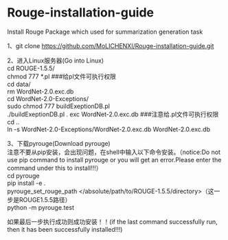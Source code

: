 # Rouge-installation-guide
Install Rouge Package which used for summarization generation task

1、git clone https://github.com/MoLICHENXI/Rouge-installation-guide.git  
  
2、进入Linux服务器(Go into Linux)  
cd ROUGE-1.5.5/  
chmod 777 *.pl    ###给pl文件可执行权限  
cd data/  
rm WordNet-2.0.exc.db  
cd WordNet-2.0-Exceptions/  
sudo chmod 777 buildExeptionDB.pl  
./buildExeptionDB.pl . exc WordNet-2.0.exc.db         ###注意给.pl文件可执行权限  
cd ..  
ln -s WordNet-2.0-Exceptions/WordNet-2.0.exc.db WordNet-2.0.exc.db  
  
3、下载pyrouge(Download pyrouge)  
注意不要从pip安装，会出现问题，在shell中输入以下命令安装。（notice:Do not use pip command to install pyrouge or you will get an error.Please enter the command under this to install!!!）   
cd pyrouge  
pip install -e .   
pyrouge_set_rouge_path </absolute/path/to/ROUGE-1.5.5/directory>（这一步是ROUGE1.5.5路径）  
python -m pyrouge.test  
  
如果最后一步执行成功则成功安装！！(if the last command successfully run, then it has been successfully installed!!!)  
